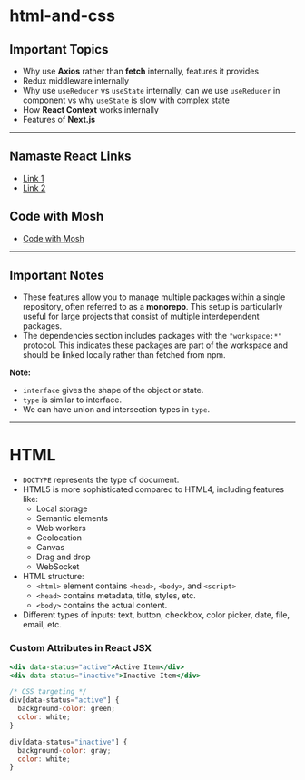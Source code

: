 # html-and-css

## Important Topics
- Why use **Axios** rather than **fetch** internally, features it provides
- Redux middleware internally
- Why use `useReducer` vs `useState` internally; can we use `useReducer` in component vs why `useState` is slow with complex state
- How **React Context** works internally
- Features of **Next.js**

---

## Namaste React Links
- [Link 1](https://mega.nz/folder/9jxU1DAA#-wIk88IWNsQ8mifA-6ijXg)
- [Link 2](https://mega.nz/folder/nYRRSIIL#Xn_v-8h7d4QUAWX0nV9oFg)

## Code with Mosh
- [Code with Mosh](https://mega.nz/folder/8stDDQ7J#_mPKY8XOQ4UbaUJ5rV0WBw)

---

## Important Notes
- These features allow you to manage multiple packages within a single repository, often referred to as a **monorepo**. This setup is particularly useful for large projects that consist of multiple interdependent packages.
- The dependencies section includes packages with the `"workspace:*"` protocol. This indicates these packages are part of the workspace and should be linked locally rather than fetched from npm.

**Note:**
- `interface` gives the shape of the object or state.
- `type` is similar to interface.
- We can have union and intersection types in `type`.

---

# HTML

- `DOCTYPE` represents the type of document.
- HTML5 is more sophisticated compared to HTML4, including features like:
  - Local storage
  - Semantic elements
  - Web workers
  - Geolocation
  - Canvas
  - Drag and drop
  - WebSocket
- HTML structure:
  - `<html>` element contains `<head>`, `<body>`, and `<script>`
  - `<head>` contains metadata, title, styles, etc.
  - `<body>` contains the actual content.
- Different types of inputs: text, button, checkbox, color picker, date, file, email, etc.

### Custom Attributes in React JSX
```jsx
<div data-status="active">Active Item</div>
<div data-status="inactive">Inactive Item</div>

/* CSS targeting */
div[data-status="active"] {
  background-color: green;
  color: white;
}

div[data-status="inactive"] {
  background-color: gray;
  color: white;
}
